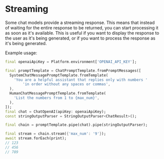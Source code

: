 # Streaming

Some chat models provide a streaming response. This means that instead of waiting for the entire response to be returned, you can start processing it as soon as it's available. This is useful if you want to display the response to the user as it's being generated, or if you want to process the response as it's being generated.

Example usage:

```dart
final openaiApiKey = Platform.environment['OPENAI_API_KEY'];

final promptTemplate = ChatPromptTemplate.fromPromptMessages([
  SystemChatMessagePromptTemplate.fromTemplate(
    'You are a helpful assistant that replies only with numbers '
        'in order without any spaces or commas',
  ),
  HumanChatMessagePromptTemplate.fromTemplate(
    'List the numbers from 1 to {max_num}',
  ),
]);
final chat = ChatOpenAI(apiKey: openaiApiKey);
const stringOutputParser = StringOutputParser<ChatResult>();

final chain = promptTemplate.pipe(chat).pipe(stringOutputParser);

final stream = chain.stream({'max_num': '9'});
await stream.forEach(print);
// 123
// 456
// 789
```
